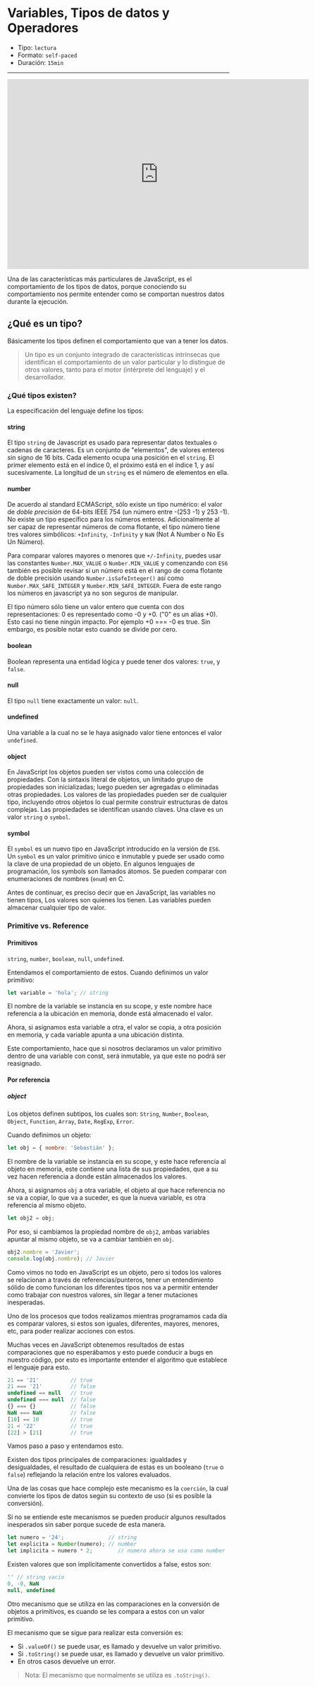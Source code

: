 # Variables, Tipos de datos y Operadores

* Tipo: `lectura`
* Formato: `self-paced`
* Duración: `15min`

***

<iframe src="https://goo.gl/Wh12VV" frameborder="0" width="684" height="430"
allowfullscreen="true" mozallowfullscreen="true" webkitallowfullscreen="true">
</iframe>

Una de las características más particulares de JavaScript, es el comportamiento
de los tipos de datos, porque conociendo su comportamiento nos permite entender
como se comportan nuestros datos durante la ejecución.

## ¿Qué es un tipo?

Básicamente los tipos definen el comportamiento que van a tener los datos.

> Un tipo es un conjunto integrado de características intrínsecas que
identifican el comportamiento de un valor particular y lo distingue de otros
valores, tanto para el motor (intérprete del lenguaje) y el desarrollador.

### ¿Qué tipos existen?

La especificación del lenguaje define los tipos:

#### string

El tipo `string` de Javascript es usado para representar datos textuales o
cadenas de caracteres. Es un conjunto de "elementos", de valores enteros sin
signo de 16 bits. Cada elemento ocupa una posición en el `string`. El primer
elemento está en el índice 0, el próximo está en el índice 1, y así
sucesivamente. La longitud de un `string` es el número de elementos en ella.

#### number

De acuerdo al standard ECMAScript, sólo existe un tipo numérico: el valor de
_doble precisión_ de 64-bits IEEE 754 (un número entre -(253 -1) y 253 -1). No
existe un tipo específico para los números enteros. Adicionalmente al ser capaz
de representar números de coma flotante, el tipo número tiene tres valores
simbólicos: `+Infinity`, `-Infinity` y `NaN` (Not A Number o No Es Un Número).

Para comparar valores mayores o menores que `+/-Infinity`, puedes usar las
constantes `Number.MAX_VALUE` o `Number.MIN_VALUE` y comenzando con `ES6`
también es posible revisar si un número está en el rango de coma flotante de
doble precisión usando `Number.isSafeInteger()` así como
`Number.MAX_SAFE_INTEGER` y `Number.MIN_SAFE_INTEGER`. Fuera de este rango los
números en javascript ya no son seguros de manipular.

El tipo número sólo tiene un valor entero que cuenta con dos representaciones: 0
es representado como -0 y +0. ("0" es un alias +0). Esto casi no tiene ningún
impacto. Por ejemplo +0 === -0 es true. Sin embargo, es posible notar esto
cuando se divide por cero.

#### boolean

Boolean representa una entidad lógica y puede tener dos valores: `true`, y
`false`.

#### null

El tipo `null` tiene exactamente un valor: `null`.

#### undefined

Una variable a la cual no se le haya asignado valor tiene entonces el valor
`undefined`.

#### object

En JavaScript los objetos pueden ser vistos como una colección de propiedades.
Con la sintaxis literal de objetos, un limitado grupo de propiedades son
inicializadas; luego pueden ser agregadas o eliminadas otras propiedades. Los
valores de las propiedades pueden ser de cualquier tipo, incluyendo otros
objetos lo cual permite construir estructuras de datos complejas. Las
propiedades se identifican usando claves. Una clave es un valor `string` o
`symbol`.

#### symbol

El `symbol` es un nuevo tipo en JavaScript introducido en la versión de `ES6`.
Un `symbol` es un valor primitivo único e inmutable y puede ser usado como la
clave de una propiedad de un objeto. En algunos lenguajes de programación, los
symbols son llamados átomos. Se pueden comparar con enumeraciones de nombres
(`enum`) en C.

Antes de continuar, es preciso decir que en JavaScript, las variables no tienen
tipos, Los valores son quienes los tienen. Las variables pueden almacenar
cualquier tipo de valor.

### Primitive vs. Reference

#### Primitivos

`string`, `number`, `boolean`, `null`, `undefined`.

Entendamos el comportamiento de estos. Cuando definimos un valor primitivo:

```js
let variable = 'hola'; // string
```

El nombre de la variable se instancia en su scope, y este nombre hace referencia
a la ubicación en memoria, donde está almacenado el valor.

Ahora, si asignamos esta variable a otra, el valor se copia, a otra posición en
memoria, y cada variable apunta a una ubicación distinta.

Este comportamiento, hace que si nosotros declaramos un valor primitivo dentro
de una variable con const, será inmutable, ya que este no podrá ser reasignado.

#### Por referencia

##### object

Los objetos definen subtipos, los cuales son: `String`, `Number`, `Boolean`,
`Object`, `Function`, `Array`, `Date`, `RegExp`, `Error`.

Cuando definimos un objeto:

```js
let obj = { nombre: 'Sebastián' };
```

El nombre de la variable se instancia en su scope, y este hace referencia al
objeto en memoria, este contiene una lista de sus propiedades, que a su vez
hacen referencia a donde están almacenados los valores.

Ahora, si asignamos `obj` a otra variable, el objeto al que hace referencia no
se va a copiar, lo que va a suceder, es que la nueva variable, es otra
referencia al mismo objeto.

```js
let obj2 = obj;
```

Por eso, si cambiamos la propiedad nombre de `obj2`, ambas variables apuntar al
mismo objeto, se va a cambiar también en `obj`.

```js
obj2.nombre = 'Javier';
console.log(obj.nombre); // Javier
```

Como vimos no todo en JavaScript es un objeto, pero si todos los valores se
relacionan a través de referencias/punteros, tener un entendimiento sólido de
como funcionan los diferentes tipos nos va a permitir entender como trabajar
con nuestros valores, sin llegar a tener mutaciones inesperadas.

Uno de los procesos que todos realizamos mientras programamos cada día es
comparar valores, si estos son iguales, diferentes, mayores, menores, etc, para
poder realizar acciones con estos.

Muchas veces en JavaScript obtenemos resultados de estas comparaciones que no
esperábamos y esto puede conducir a bugs en nuestro código, por esto es
importante entender el algoritmo que establece el lenguaje para esto.

```js
21 == '21'          // true
21 === '21'         // false
undefined == null   // true
undefined === null  // false
{} === {}           // false
NaN === NaN         // false
[10] == 10          // true
21 < '22'           // true
[22] > [21]         // true
```

Vamos paso a paso y entendamos esto.

Existen dos tipos principales de comparaciones: igualdades y desigualdades, el
resultado de cualquiera de estas es un booleano (`true` o `false`) reflejando la
relación entre los valores evaluados.

Una de las cosas que hace complejo este mecanismo es la `coerción`, la cual
convierte los tipos de datos según su contexto de uso (si es posible la
conversión).

Si no se entiende este mecanismos se pueden producir algunos resultados
inesperados sin saber porque sucede de esta manera.

```js
let numero = '24';              // string
let explicita = Number(numero); // number
let implicita = numero * 2;        // numero ahora se usa como number
```

Existen valores que son implícitamente convertidos a false, estos son:

```js
'' // string vacio
0, -0, NaN
null, undefined
```

Otro mecanismo que se utiliza en las comparaciones en la conversión de objetos a
primitivos, es cuando se les compara a estos con un valor primitivo.

El mecanismo que se sigue para realizar esta conversión es:

* Si `.valueOf()` se puede usar, es llamado y devuelve un valor primitivo.
* Si `.toString()` se puede usar, es llamado y devuelve un valor primitivo.
* En otros casos devuelve un error.

> Nota: El mecanismo que normalmente se utiliza es `.toString()`.
